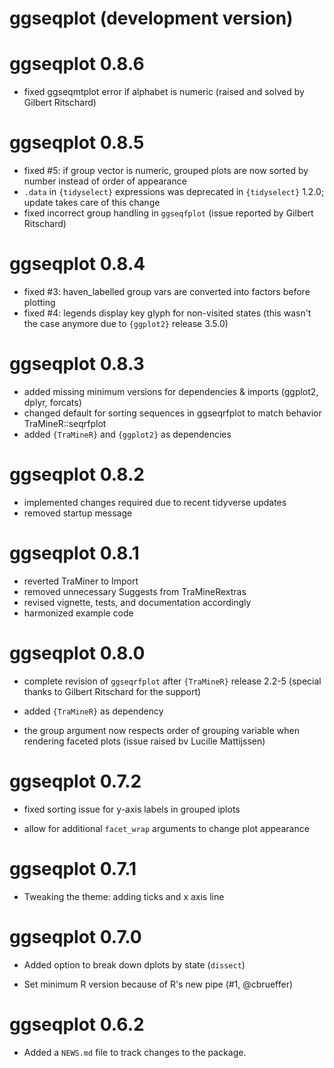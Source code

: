 # ggseqplot (development version)

# ggseqplot 0.8.6

* fixed ggseqmtplot error if alphabet is numeric (raised and solved by Gilbert Ritschard)

# ggseqplot 0.8.5

* fixed #5: if group vector is numeric, grouped plots are now sorted by number instead of order of appearance
* `.data` in `{tidyselect}` expressions was deprecated in `{tidyselect}` 1.2.0; update takes care of this change
* fixed incorrect group handling in `ggseqfplot` (issue reported by Gilbert Ritschard)

# ggseqplot 0.8.4

* fixed #3: haven_labelled group vars are converted into factors before plotting
* fixed #4: legends display key glyph for non-visited states (this wasn't the case anymore due to `{ggplot2}` release 3.5.0)


# ggseqplot 0.8.3

* added missing minimum versions for dependencies & imports (ggplot2, dplyr, forcats)
* changed default for sorting sequences in ggseqrfplot to match behavior TraMineR::seqrfplot
* added `{TraMineR}` and `{ggplot2}` as dependencies 

# ggseqplot 0.8.2

* implemented changes required due to recent tidyverse updates
* removed startup message

# ggseqplot 0.8.1

* reverted TraMiner to Import 
* removed unnecessary Suggests from TraMineRextras
* revised vignette, tests, and documentation accordingly
* harmonized example code

# ggseqplot 0.8.0

* complete revision of `ggseqrfplot` after `{TraMineR}` release 2.2-5 
  (special thanks to Gilbert Ritschard for the support)
  
* added `{TraMineR}` as dependency 

* the group argument now respects order of grouping variable when rendering faceted plots 
  (issue raised bv Lucille Mattijssen)

# ggseqplot 0.7.2

* fixed sorting issue for y-axis labels in grouped iplots

* allow for additional `facet_wrap` arguments to change plot appearance 

# ggseqplot 0.7.1

* Tweaking the theme: adding ticks and x axis line

# ggseqplot 0.7.0 

* Added option to break down dplots by state (`dissect`)

* Set minimum R version because of R's new pipe (#1, @cbrueffer)

# ggseqplot 0.6.2

* Added a `NEWS.md` file to track changes to the package.

